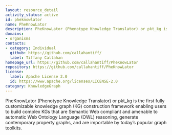 ```yaml
---
layout: resource_detail
activity_status: active
id: pheknowlator
name: PheKnowLator
description: PheKnowLator (Phenotype Knowledge Translator) or pkt_kg is the first fully customizable knowledge graph (KG) construction framework enabling users to build complex KGs that are Semantic Web compliant and amenable to automatic Web Ontology Language (OWL) reasoning, generate contemporary property graphs, and are importable by today’s popular graph toolkits.
domains:
- organisms
contacts:
- category: Individual
  github: https://github.com/callahantiff/
  label: Tiffany Callahan
homepage_url: https://github.com/callahantiff/PheKnowLator
repository: https://github.com/callahantiff/PheKnowLator
license:
  label: Apache License 2.0
  id: https://www.apache.org/licenses/LICENSE-2.0
category: KnowledgeGraph
---
```


PheKnowLator (Phenotype Knowledge Translator) or pkt_kg is the first fully customizable 
knowledge graph (KG) construction framework enabling users to build complex KGs that 
are Semantic Web compliant and amenable to automatic Web Ontology Language (OWL) 
reasoning, generate contemporary property graphs, and are importable by today’s popular 
graph toolkits.
